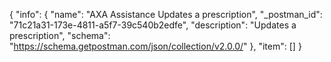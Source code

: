 {
  "info": {
    "name": "AXA Assistance Updates a prescription",
    "_postman_id": "71c21a31-173e-4811-a5f7-39c540b2edfe",
    "description": "Updates a prescription",
    "schema": "https://schema.getpostman.com/json/collection/v2.0.0/"
  },
  "item": []
}